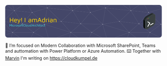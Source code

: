 ![Header](./github-header-image.png)

🔬 I’m focused on Modern Collaboration with Microsoft SharePoint, Teams and auttomation with Power Platform or Azure Automation.
⌨️ Together with [Marvin](https://github.com/MarvinBangert) I'm writing on https://cloudkumpel.de 

<!--
**get-adr/get-adr** is a ✨ _special_ ✨ repository because its `README.md` (this file) appears on your GitHub profile.

Here are some ideas to get you started:

- 🔭 I’m currently working on ...
- 🌱 I’m currently learning ...
- 👯 I’m looking to collaborate on ...
- 🤔 I’m looking for help with ...
- 💬 Ask me about ...
- 📫 How to reach me: ...
- 😄 Pronouns: ...
- ⚡ Fun fact: ...
-->
